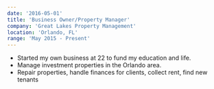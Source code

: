 ```yaml
---
date: '2016-05-01'
title: 'Business Owner/Property Manager'
company: 'Great Lakes Property Management'
location: 'Orlando, FL'
range: 'May 2015 - Present'
---
```


- Started my own business at 22 to fund my education and life.
- Manage investment properties in the Orlando area.
- Repair properties, handle finances for clients, collect rent, find new tenants
